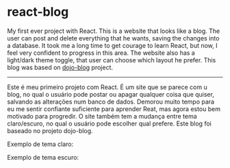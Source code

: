 # react-blog
My first ever project with React. This is a website that looks like a blog. The user can post and delete everything that he wants, saving the changes into a database. It took me a long time to get courage to learn React, but now, I feel very confident to progress in this area. The website also has a light/dark theme toggle, that user can choose which layout he prefer. This blog was based on [dojo-blog](https://www.youtube.com/watch?v=j942wKiXFu8&list=PL4cUxeGkcC9gZD-Tvwfod2gaISzfRiP9d&index=1) project.
__________________________________________________________________________________________________
Este é meu primeiro projeto com React. É um site que se parece com u blog, no qual o usuário pode postar ou apagar qualquer coisa que quiser, salvando as alterações num banco de dados. Demorou muito tempo para eu me sentir confiante suficiente para aprender Reat, mas agora estou bem motivado para progredir. O site também tem a mudança entre tema claro/escuro, no qual o usuário pode escolher qual prefere. Este blog foi baseado no projeto dojo-blog.

Exemplo de tema claro:


Exemplo de tema escuro: